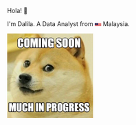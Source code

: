 Hola! 👋

I'm Dalila. A Data Analyst from <img src='assets/img/myflag.png' width=15> Malaysia. 

<img src='assets/img/5344078.webp' class="center" width=200>




<!--
**dalilaalhusna/dalilaalhusna** is a ✨ _special_ ✨ repository because its `README.md` (this file) appears on your GitHub profile.

Here are some ideas to get you started:

- 🔭 I’m currently working on ...
- 🌱 I’m currently learning ...
- 👯 I’m looking to collaborate on ...
- 🤔 I’m looking for help with ...
- 💬 Ask me about ...
- 📫 How to reach me: ...
- 😄 Pronouns: ...
- ⚡ Fun fact: ...
-->
